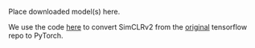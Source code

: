 
Place downloaded model(s) here.

We use the code [here](https://github.com/Separius/SimCLRv2-Pytorch) to convert SimCLRv2 from the [original](https://github.com/google-research/simclr) tensorflow repo to PyTorch. 
